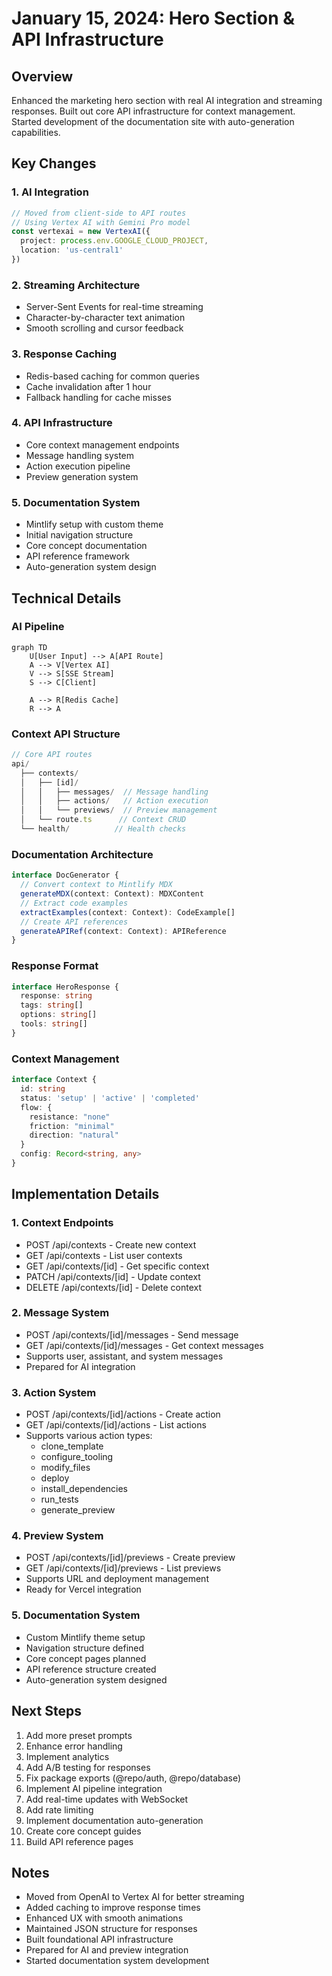 # January 15, 2024: Hero Section & API Infrastructure

## Overview
Enhanced the marketing hero section with real AI integration and streaming responses. Built out core API infrastructure for context management. Started development of the documentation site with auto-generation capabilities.

## Key Changes

### 1. AI Integration
```typescript
// Moved from client-side to API routes
// Using Vertex AI with Gemini Pro model
const vertexai = new VertexAI({
  project: process.env.GOOGLE_CLOUD_PROJECT,
  location: 'us-central1'
})
```

### 2. Streaming Architecture
- Server-Sent Events for real-time streaming
- Character-by-character text animation
- Smooth scrolling and cursor feedback

### 3. Response Caching
- Redis-based caching for common queries
- Cache invalidation after 1 hour
- Fallback handling for cache misses

### 4. API Infrastructure
- Core context management endpoints
- Message handling system
- Action execution pipeline
- Preview generation system

### 5. Documentation System
- Mintlify setup with custom theme
- Initial navigation structure
- Core concept documentation
- API reference framework
- Auto-generation system design

## Technical Details

### AI Pipeline
```mermaid
graph TD
    U[User Input] --> A[API Route]
    A --> V[Vertex AI]
    V --> S[SSE Stream]
    S --> C[Client]
    
    A --> R[Redis Cache]
    R --> A
```

### Context API Structure
```typescript
// Core API routes
api/
  ├── contexts/
  │   ├── [id]/
  │   │   ├── messages/  // Message handling
  │   │   ├── actions/   // Action execution
  │   │   └── previews/  // Preview management
  │   └── route.ts      // Context CRUD
  └── health/          // Health checks
```

### Documentation Architecture
```typescript
interface DocGenerator {
  // Convert context to Mintlify MDX
  generateMDX(context: Context): MDXContent
  // Extract code examples
  extractExamples(context: Context): CodeExample[]
  // Create API references
  generateAPIRef(context: Context): APIReference
}
```

### Response Format
```typescript
interface HeroResponse {
  response: string
  tags: string[]
  options: string[]
  tools: string[]
}
```

### Context Management
```typescript
interface Context {
  id: string
  status: 'setup' | 'active' | 'completed'
  flow: {
    resistance: "none"
    friction: "minimal"
    direction: "natural"
  }
  config: Record<string, any>
}
```

## Implementation Details

### 1. Context Endpoints
- POST /api/contexts - Create new context
- GET /api/contexts - List user contexts
- GET /api/contexts/[id] - Get specific context
- PATCH /api/contexts/[id] - Update context
- DELETE /api/contexts/[id] - Delete context

### 2. Message System
- POST /api/contexts/[id]/messages - Send message
- GET /api/contexts/[id]/messages - Get context messages
- Supports user, assistant, and system messages
- Prepared for AI integration

### 3. Action System
- POST /api/contexts/[id]/actions - Create action
- GET /api/contexts/[id]/actions - List actions
- Supports various action types:
  - clone_template
  - configure_tooling
  - modify_files
  - deploy
  - install_dependencies
  - run_tests
  - generate_preview

### 4. Preview System
- POST /api/contexts/[id]/previews - Create preview
- GET /api/contexts/[id]/previews - List previews
- Supports URL and deployment management
- Ready for Vercel integration

### 5. Documentation System
- Custom Mintlify theme setup
- Navigation structure defined
- Core concept pages planned
- API reference structure created
- Auto-generation system designed

## Next Steps
1. Add more preset prompts
2. Enhance error handling
3. Implement analytics
4. Add A/B testing for responses
5. Fix package exports (@repo/auth, @repo/database)
6. Implement AI pipeline integration
7. Add real-time updates with WebSocket
8. Add rate limiting
9. Implement documentation auto-generation
10. Create core concept guides
11. Build API reference pages

## Notes
- Moved from OpenAI to Vertex AI for better streaming
- Added caching to improve response times
- Enhanced UX with smooth animations
- Maintained JSON structure for responses
- Built foundational API infrastructure
- Prepared for AI and preview integration
- Started documentation system development 